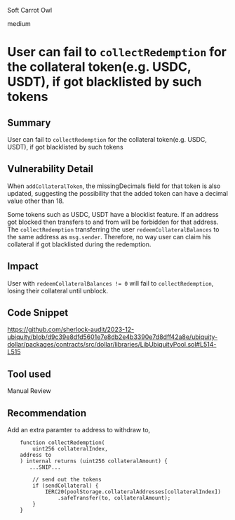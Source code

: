 Soft Carrot Owl

medium

# User can fail to `collectRedemption` for the collateral token(e.g. USDC, USDT), if got blacklisted by such tokens

## Summary
User can fail to `collectRedemption` for the collateral token(e.g. USDC, USDT), if got blacklisted by such tokens 
## Vulnerability Detail
When `addCollateralToken`, the missingDecimals field for that token is also updated, suggesting the possibility that the added token can have a decimal value other than 18.

Some tokens such as USDC, USDT have a blocklist feature. If an address got blocked then transfers to and from will be forbidden for that address. The `collectRedemption` transferring the user `redeemCollateralBalances` to the same address as `msg.sender`. Therefore, no way user can claim his collateral if got blacklisted during the redemption. 

## Impact
User with `redeemCollateralBalances != 0` will fail to `collectRedemption`, losing their collateral until unblock.

## Code Snippet
https://github.com/sherlock-audit/2023-12-ubiquity/blob/d9c39e8dfd5601e7e8db2e4b3390e7d8dff42a8e/ubiquity-dollar/packages/contracts/src/dollar/libraries/LibUbiquityPool.sol#L514-L515
## Tool used

Manual Review

## Recommendation
Add an extra paramter `to` address to withdraw to, 
```solidity
    function collectRedemption(
        uint256 collateralIndex,
	address to
    ) internal returns (uint256 collateralAmount) {
       ...SNIP...

        // send out the tokens
        if (sendCollateral) {
            IERC20(poolStorage.collateralAddresses[collateralIndex])
                .safeTransfer(to, collateralAmount);
        }
    }
```
